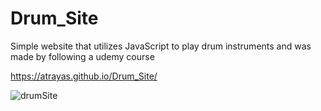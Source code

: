 # Drum_Site
Simple website that utilizes JavaScript to play drum instruments and was made by following a udemy course

https://atrayas.github.io/Drum_Site/

![drumSite](https://user-images.githubusercontent.com/15331986/67829058-ec693d80-fa92-11e9-8a21-61f5a2fe32bb.PNG)
